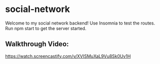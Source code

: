 # social-network

Welcome to my social network backend! Use Insomnia to test the routes. Run npm start to get the server started.

## Walkthrough Video:

https://watch.screencastify.com/v/XVISMuXaL9Vu8Sk0Uv1H

